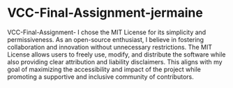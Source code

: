 # VCC-Final-Assignment-jermaine
VCC-Final-Assignment-
I chose the MIT License for its simplicity and permissiveness. As an open-source enthusiast, I believe in fostering collaboration and innovation without unnecessary restrictions. The MIT License allows users to freely use, modify, and distribute the software while also providing clear attribution and liability disclaimers. This aligns with my goal of maximizing the accessibility and impact of the project while promoting a supportive and inclusive community of contributors.






